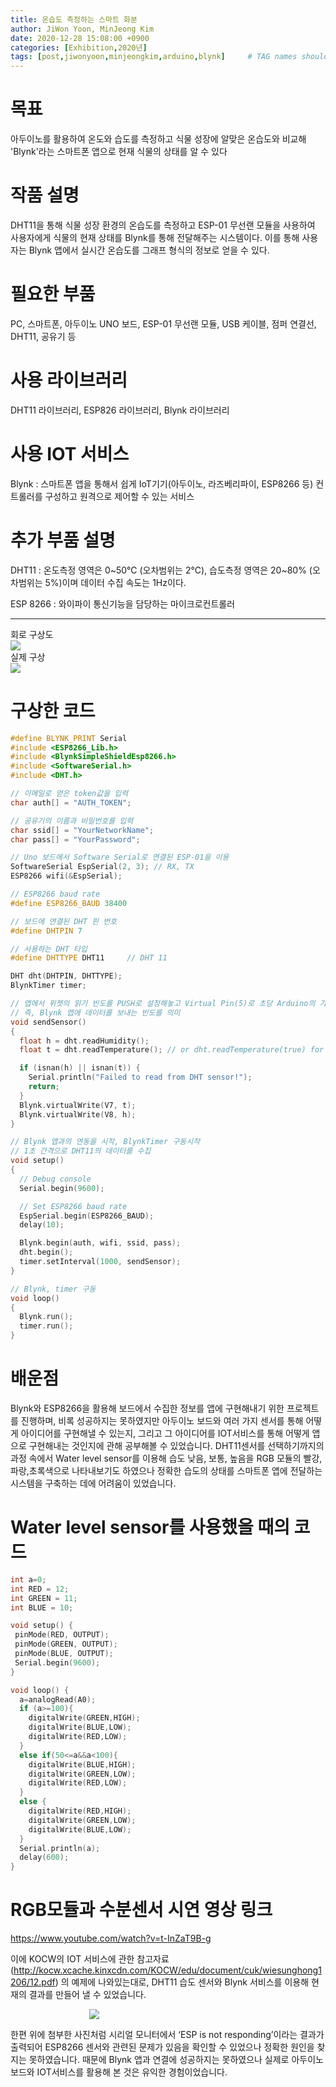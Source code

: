 ```yaml
---
title: 온습도 측정하는 스마트 화분
author: JiWon Yoon, MinJeong Kim
date: 2020-12-28 15:08:00 +0900
categories: [Exhibition,2020년]
tags: [post,jiwonyoon,minjeongkim,arduino,blynk]     # TAG names should always be lowercase, 띄어쓰기도 금지
---
```


# 목표

아두이노를 활용하여 온도와 습도를 측정하고 식물 성장에 알맞은 온습도와 비교해 'Blynk'라는 스마트폰 앱으로 현재 식물의 상태를 알 수 있다

# 작품 설명

DHT11을 통해 식물 성장 환경의 온습도를 측정하고 ESP-01 무선랜 모듈을 사용하여 사용자에게 식물의 현재 상태를 Blynk를 통해 전달해주는 시스템이다. 이를 통해 사용자는 Blynk 앱에서 실시간 온습도를 그래프 형식의 정보로 얻을 수 있다.

# 필요한 부품

PC, 스마트폰, 아두이노 UNO 보드, ESP-01 무선랜 모듈, USB 케이블, 점퍼 연결선, DHT11, 공유기 등

# 사용 라이브러리

DHT11 라이브러리, ESP826 라이브러리, Blynk 라이브러리

# 사용 IOT 서비스 

Blynk : 스마트폰 앱을 통해서 쉽게 IoT기기(아두이노, 라즈베리파이, ESP8266 등) 컨트롤러를 구성하고 원격으로 제어할 수 있는 서비스

# 추가 부품 설명 

DHT11 : 온도측정 영역은 0~50℃ (오차범위는 2℃), 습도측정 영역은 20~80% (오차범위는 5%)이며 데이터 수집 속도는 1Hz이다.

ESP 8266 : 와이파이 통신기능을 담당하는 마이크로컨트롤러

---- 

<div class="row">
    <div style="width: 50%">
        <figcaption>회로 구상도</figcaption>
        <img src="/assets/img/post/2020-12-28-smart-flowerpot/img1.png">
    </div>
    <div style="width: 50%">
        <figcaption>실제 구상</figcaption>
        <img src="/assets/img/post/2020-12-28-smart-flowerpot/img2.png">
    </div>
</div>

# 구상한 코드

```cpp
#define BLYNK_PRINT Serial
#include <ESP8266_Lib.h>
#include <BlynkSimpleShieldEsp8266.h>
#include <SoftwareSerial.h>
#include <DHT.h>

// 이메일로 얻은 token값을 입력
char auth[] = "AUTH_TOKEN";

// 공유기의 이름과 비밀번호를 입력
char ssid[] = "YourNetworkName";
char pass[] = "YourPassword";

// Uno 보드에서 Software Serial로 연결된 ESP-01을 이용
SoftwareSerial EspSerial(2, 3); // RX, TX
ESP8266 wifi(&EspSerial);

// ESP8266 baud rate
#define ESP8266_BAUD 38400

// 보드에 연결된 DHT 핀 번호
#define DHTPIN 7

// 사용하는 DHT 타입
#define DHTTYPE DHT11     // DHT 11

DHT dht(DHTPIN, DHTTYPE);
BlynkTimer timer;

// 앱에서 위젯의 읽기 빈도를 PUSH로 설정해놓고 Virtual Pin(5)로 초당 Arduino의 가동 시간을 전송
// 즉, Blynk 앱에 데이터를 보내는 빈도를 의미
void sendSensor()
{
  float h = dht.readHumidity();
  float t = dht.readTemperature(); // or dht.readTemperature(true) for Fahrenheit

  if (isnan(h) || isnan(t)) {
    Serial.println("Failed to read from DHT sensor!");
    return;
  }
  Blynk.virtualWrite(V7, t);
  Blynk.virtualWrite(V8, h);
}

// Blynk 앱과의 연동을 시작, BlynkTimer 구동시작
// 1초 간격으로 DHT11의 데이터를 수집
void setup()
{
  // Debug console
  Serial.begin(9600);

  // Set ESP8266 baud rate
  EspSerial.begin(ESP8266_BAUD);
  delay(10);

  Blynk.begin(auth, wifi, ssid, pass);
  dht.begin();
  timer.setInterval(1000, sendSensor);
}

// Blynk, timer 구동
void loop()
{
  Blynk.run();
  timer.run();
}
```

# 배운점

Blynk와 ESP8266을 활용해 보드에서 수집한 정보를 앱에 구현해내기 위한 프로젝트를 진행하며, 비록 성공하지는 못하였지만 아두이노 보드와 여러 가지 센서를 통해 어떻게 아이디어를 구현해낼 수 있는지, 그리고 그 아이디어를 IOT서비스를 통해 어떻게 앱으로 구현해내는 것인지에 관해 공부해볼 수 있었습니다. DHT11센서를 선택하기까지의 과정 속에서 Water level sensor를 이용해 습도 낮음, 보통, 높음을 RGB 모듈의 빨강,파랑,초록색으로 나타내보기도 하였으나 정확한 습도의 상태를 스마트폰 앱에 전달하는 시스템을 구축하는 데에 어려움이 있었습니다. 

# Water level sensor를 사용했을 때의 코드
```cpp
int a=0;
int RED = 12;
int GREEN = 11;
int BLUE = 10;

void setup() {
 pinMode(RED, OUTPUT);
 pinMode(GREEN, OUTPUT);
 pinMode(BLUE, OUTPUT);
 Serial.begin(9600);
}

void loop() {
  a=analogRead(A0);
  if (a>=100){
    digitalWrite(GREEN,HIGH);
    digitalWrite(BLUE,LOW);
    digitalWrite(RED,LOW);
  }
  else if(50<=a&&a<100){
    digitalWrite(BLUE,HIGH);
    digitalWrite(GREEN,LOW);
    digitalWrite(RED,LOW);
  }
  else {
    digitalWrite(RED,HIGH);
    digitalWrite(GREEN,LOW);
    digitalWrite(BLUE,LOW);
  }
  Serial.println(a);
  delay(600);
}
```

# RGB모듈과 수분센서 시연 영상 링크
<a href="https://www.youtube.com/watch?v=t-InZaT9B-g" target="_blank">https://www.youtube.com/watch?v=t-InZaT9B-g</a>

이에 KOCW의 IOT 서비스에 관한 참고자료 (<a href="http://kocw.xcache.kinxcdn.com/KOCW/edu/document/cuk/wiesunghong1206/12.pdf" target="_blank">http://kocw.xcache.kinxcdn.com/KOCW/edu/document/cuk/wiesunghong1206/12.pdf</a>) 의 예제에 나와있는대로, DHT11 습도 센서와 Blynk 서비스를 이용해 현재의 결과를 만들어 낼 수 있었습니다.

<div style="width: 50%; margin: 0 auto;"> 
    <img src="/assets/img/post/2020-12-28-smart-flowerpot/img3.png">
</div>

한편 위에 첨부한 사진처럼 시리얼 모니터에서 ‘ESP is not responding’이라는 결과가 출력되어 ESP8266 센서와 관련된 문제가 있음을 확인할 수 있었으나 정확한 원인을 찾지는 못하였습니다. 때문에 Blynk 앱과 연결에 성공하지는 못하였으나 실제로 아두이노 보드와 IOT서비스를 활용해 본 것은 유익한 경험이었습니다.